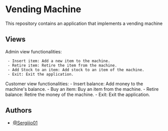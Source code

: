 
# Vending Machine

This repository contains an application that implements a vending machine


## Views

Admin view functionalities:

     - Insert item: Add a new item to the machine.
     - Retire item: Retire the item from the machine.
     - Add Stock to an item: Add stock to an item of the machine.
     - Exit: Exit the application.

Customer view functionalities: 
     - Insert balance: Add money to the machine's balance.
     - Buy an item: Buy an item from the machine.
     - Retire balance: Retire the money of the machine.
     - Exit: Exit the application. 
## Authors

- [@Sergiiio01](https://www.github.com/Sergiiio01)



